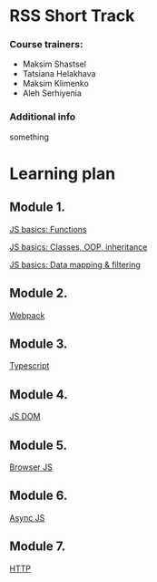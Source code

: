 # **RSS Short Track** 

### Course trainers:
- Maksim Shastsel
- Tatsiana Helakhava
- Maksim Klimenko
- Aleh Serhiyenia

### Additional info

something

# Learning plan

## Module 1.

 [JS basics: Functions](https://github.com/alex-trofimova/short-track-next-gen/blob/main/1-js-basics-1/module1-1.md)

 [JS basics: Classes, OOP, inheritance](https://github.com/alex-trofimova/short-track-next-gen/blob/main/1-js-basics-2/module1-2.md)

 [JS basics: Data mapping & filtering](https://github.com/alex-trofimova/short-track-next-gen/blob/main/1-js-basics-3/module1-3.md)

 ## Module 2.

 [Webpack](https://github.com/alex-trofimova/short-track-next-gen/blob/main/2-webpack/module2.md)

 ## Module 3.

 [Typescript](https://github.com/alex-trofimova/short-track-next-gen/blob/main/3-typescript/module3.md)

## Module 4.

 [JS DOM](https://github.com/alex-trofimova/short-track-next-gen/blob/main/4-js-dom/module4.md)

## Module 5.

 [Browser JS](https://github.com/alex-trofimova/short-track-next-gen/blob/main/5-browser-js/module5.md)

## Module 6.

 [Async JS](https://github.com/alex-trofimova/short-track-next-gen/blob/main/6-async-js/module6.md)

## Module 7.

 [HTTP](https://github.com/alex-trofimova/short-track-next-gen/blob/main/7-http/module7.md)
